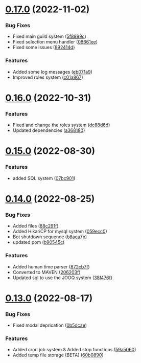 # [0.17.0](https://github.com/Greazi-Times/Discord_Bot_Foundation/compare/v0.16.0...v0.17.0) (2022-11-02)


### Bug Fixes

* Fixed main guild system ([5f8999c](https://github.com/Greazi-Times/Discord_Bot_Foundation/commit/5f8999c83fbcd174d4f4aabe3c5c7e3d3f900268))
* Fixed selection menu handler ([08661ee](https://github.com/Greazi-Times/Discord_Bot_Foundation/commit/08661ee85cd9526f20d3e8d583deaf16d983a316))
* Fixed some issues ([892414d](https://github.com/Greazi-Times/Discord_Bot_Foundation/commit/892414dca253946e8b505b847185b93b1d5abd90))


### Features

* Added some log messages ([eb071a9](https://github.com/Greazi-Times/Discord_Bot_Foundation/commit/eb071a94077aa0d708fb98f88994e0a114249f2c))
* Improved roles system ([c01a867](https://github.com/Greazi-Times/Discord_Bot_Foundation/commit/c01a8679fbde5ccbb99a8d1902f09da86e9ea62c))



# [0.16.0](https://github.com/Greazi-Times/Discord_Bot_Foundation/compare/v0.15.0...v0.16.0) (2022-10-31)


### Features

* Fixed and change the roles system ([dc88d6d](https://github.com/Greazi-Times/Discord_Bot_Foundation/commit/dc88d6d64fefd266e4e5c482574d5959a380aa28))
* Updated dependencies  ([a368180](https://github.com/Greazi-Times/Discord_Bot_Foundation/commit/a368180c3d8c90be0d669e7fd22ee469bb509a94))



# [0.15.0](https://github.com/Greazi-Times/Discord_Bot_Foundation/compare/v0.14.0...v0.15.0) (2022-08-30)


### Features

* added SQL system ([07bc901](https://github.com/Greazi-Times/Discord_Bot_Foundation/commit/07bc9013f801808825417390a75744eb6c617a2e))



# [0.14.0](https://github.com/Greazi-Times/Discord_Bot_Foundation/compare/v0.13.0...v0.14.0) (2022-08-25)


### Bug Fixes

* Added files ([88c291f](https://github.com/Greazi-Times/Discord_Bot_Foundation/commit/88c291ffa1e7d03aafeac5d9189ce721153441ce))
* Added HikariCP for mysql system ([059ecc0](https://github.com/Greazi-Times/Discord_Bot_Foundation/commit/059ecc0143869cdd09bf575b1e6f396bc2862dc9))
* Bot shutdown sequence ([b8aea7b](https://github.com/Greazi-Times/Discord_Bot_Foundation/commit/b8aea7bb0ad9d84c5893108a6b2f38acda5386a2))
* updated pom ([b90545c](https://github.com/Greazi-Times/Discord_Bot_Foundation/commit/b90545c50bd073a75d1bd98be634cd472ed1adbb))


### Features

* Added human time parser ([872cb7f](https://github.com/Greazi-Times/Discord_Bot_Foundation/commit/872cb7fa58e0d4e45ab4cc095932b3eb6c71142d))
* Converted to MAVEN ([206203f](https://github.com/Greazi-Times/Discord_Bot_Foundation/commit/206203f9cfd637fde194d868cf4c2f8ce54a37fb))
* Updated sql to use the JOOQ system ([38f476f](https://github.com/Greazi-Times/Discord_Bot_Foundation/commit/38f476f1a3062aee4a7d0e6b8e56c72512652697))



# [0.13.0](https://github.com/Greazi-Times/Discord_Bot_Foundation/compare/v0.12.0...v0.13.0) (2022-08-17)


### Bug Fixes

* Fixed modal deprication ([0b5dcae](https://github.com/Greazi-Times/Discord_Bot_Foundation/commit/0b5dcae7174247edc5ef734130afb79acbac3443))


### Features

* Added cron job system & Added stop functions ([59a5060](https://github.com/Greazi-Times/Discord_Bot_Foundation/commit/59a50609919bed4c7aa30da5932830e233c04374))
* Added temp file storage (BETA) ([60b0890](https://github.com/Greazi-Times/Discord_Bot_Foundation/commit/60b08900f36dfb8cf0bbc048c68681f415e09aab))



